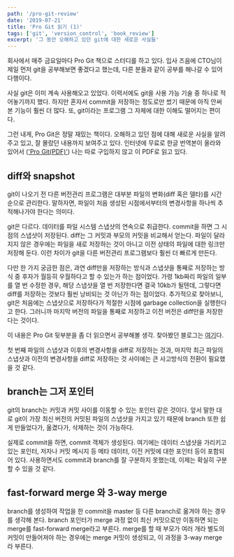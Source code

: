 ```yaml
---
path: '/pro-git-review'
date: '2019-07-21'
title: 'Pro Git 읽기 (1)'
tags: ['git', 'version_control', 'book_review']
excerpt: '그 동안 오해하고 있던 git에 대한 새로운 사실들'
---
```


회사에서 매주 금요일마다 Pro Git 책으로 스터디를 하고 있다. 입사 즈음에 CTO님이 제일 먼저 git을 공부해보면 좋겠다고 했는데, 다른 분들과 같이 공부를 해나갈 수 있어 다행이다.

사실 git은 이미 계속 사용해오고 있었다. 이력서에도 git을 사용 가능 기술 중 하나로 적어놓기까지 했다. 하지만 혼자서 commit을 저장하는 정도로만 썼기 때문에 아직 안써본 기능이 훨씬 더 많다. 또, git이라는 프로그램 그 자체에 대한 이해도 떨어지는 편이다. 

그런 내게, Pro Git은 정말 재밌는 책이다. 오해하고 있던 점에 대해 새로운 사실을 알려주고 있고, 잘 몰랐던 내용까지 보여주고 있다. 인터넷에 무료로 한글 번역본이 올라와 있어서 (['Pro Git(PDF)'](https://github.com/progit/progit2-ko/releases/download/2.1.1/progit_v2.1.1.pdf)) 나는 따로 구입하지 않고 이 PDF로 읽고 있다.

## diff와 snapshot

git이 나오기 전 다른 버전관리 프로그램은 대부분 파일의 변화(diff 혹은 델타)를 시간순으로 관리한다. 말하자면, 파일이 처음 생성된 시점에서부터의 변경사항을 하나씩 추적해나가야 한다는 의미다.

git은 다르다. 데이터를 파일 시스템 스냅샷의 연속으로 취급한다. commit을 하면 그 시점의 스냅샷이 저장된다. diff는 그 커밋과 부모의 커밋을 비교해서 얻는다. 파일이 달라지지 않은 경우에는 파일을 새로 저장하는 것이 아니고 이전 상태의 파일에 대한 링크만 저장해 둔다. 이런 차이가 git을 다른 버전관리 프로그램보다 훨씬 더 빠르게 만든다.

다만 한 가지 궁금한 점은, 과연 diff만을 저장하는 방식과 스냅샷을 통째로 저장하는 방식 중 후자가 월등히 우월하다고 할 수 있는가 하는 점이었다. 가령 1kb짜리 파일의 일부를 열 번 수정한 경우, 해당 스냅샷을 열 번 저장한다면 결국 10kb가 될텐데, 그렇다면 diff를 저장하는 것보다 훨씬 낭비되는 것 아닌가 하는 점이었다. 추가적으로 찾아보니, git은 처음에는 스냅샷으로 저장하다가 적절한 시점에 garbage collection을 실행한다고 한다. 그러니까 마지막 버전의 파일을 통째로 저장하고 이전 버전은 diff만을 저장한다는 것이다.

이 내용은 Pro Git 뒷부분을 좀 더 읽으면서 공부해볼 생각. 찾아봤던 블로그는 [여기](http://dogfeet.github.io/articles/2012/git-delta.html)다.

첫 번째 파일의 스냅샷과 이후의 변경사항을 diff로 저장하는 것과, 마지막 최근 파일의 스냅샷과 이전의 변경사항을 diff로 저장하는 것 사이에는 큰 사고방식의 전환이 필요했을 것 같다.

## branch는 그저 포인터

git의 branch는 커밋과 커밋 사이를 이동할 수 있는 포인터 같은 것이다. 앞서 말한 대로 git이 가장 최신 버전의 커밋된 파일의 스냅샷을 가지고 있기 때문에 branch 또한 쉽게 만들었다가, 옮겼다가, 삭제하는 것이 가능하다.

실제로 commit을 하면, commit 객체가 생성된다. 여기에는 데이터 스냅샷을 가리키고 있는 포인터, 저자나 커밋 메시지 등 메타 데이터, 이전 커밋에 대한 포인터 등이 포함되어 있다. 사용하면서도 commit과 branch를 잘 구분하지 못했는데, 이제는 확실히 구분할 수 있을 것 같다.

## fast-forward merge 와 3-way merge

branch를 생성하여 작업을 한 commit을 master 등 다른 branch로 옮겨야 하는 경우를 생각해 본다. branch 포인터가 merge 과정 없이 최신 커밋으로만 이동하면 되는 merge를 fast-forward merge라고 부른다. merge를 할 때 부모가 여러 개라 별도의 커밋이 만들어져야 하는 경우에는 merge 커밋이 생성되고, 이 과정을 3-way merge라 부른다.